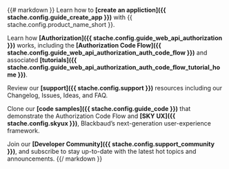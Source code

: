 <div class="row">
    <div class="col-md-12" style="text-align: left;">

{{# markdown }}
<i class="fa fa-angle-double-right" aria-hidden="true"></i> Learn how to **[create an appliction]({{ stache.config.guide_create_app }})** with {{ stache.config.product_name_short }}.

<i class="fa fa-angle-double-right" aria-hidden="true"></i> Learn how **[Authorization]({{ stache.config.guide_web_api_authorization }})** works, including the **[Authorization Code Flow]({{ stache.config.guide_web_api_authorization_auth_code_flow }})** and associated **[tutorials]({{ stache.config.guide_web_api_authorization_auth_code_flow_tutorial_home }})**.

<i class="fa fa-angle-double-right" aria-hidden="true"></i> Review our **[support]({{ stache.config.support }})** resources including our Changelog, Issues, Ideas, and FAQ.

<i class="fa fa-angle-double-right" aria-hidden="true"></i> Clone our **[code samples]({{ stache.config.guide_code }})** that demonstrate the Authorization Code Flow and **[SKY UX]({{ stache.config.skyux }})**, Blackbaud’s next-generation user-experience framework.

<i class="fa fa-angle-double-right" aria-hidden="true"></i> Join our **[Developer Community]({{ stache.config.support_community }})**, and subscribe to stay up-to-date with the latest hot topics and announcements.
{{/ markdown }}



</div></div>